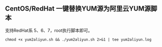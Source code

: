## CentOS/RedHat 一键替换YUM源为阿里云YUM源脚本  

支持RedHat系 5、6、7，root执行脚本即可。  
  
``` shell
chmod +x yum2aliyun.sh && ./yum2aliyun.sh 2>&1 | tee yum2aliyun.log  
```